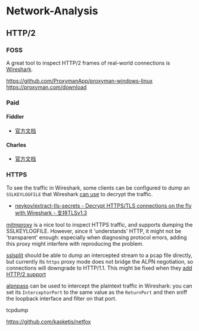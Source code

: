 # Network-Analysis

## HTTP/2

### FOSS
A great tool to inspect HTTP/2 frames of real-world connections is
[Wireshark](https://www.wireshark.org).

https://github.com/ProxymanApp/proxyman-windows-linux https://proxyman.com/download

### Paid

#### Fiddler
- [官方文档](https://www.telerik.com/fiddler)

#### Charles
- [官方文档](https://www.charlesproxy.com)

### HTTPS

To see the traffic in Wireshark, some clients can be configured to dump an
`SSLKEYLOGFILE` that Wireshark
[can use](https://wiki.wireshark.org/TLS#Using_the_.28Pre.29-Master-Secret)
to decrypt the traffic.

* [neykov/extract-tls-secrets - Decrypt HTTPS/TLS connections on the fly with Wireshark - 支持TLSv1.3](https://github.com/neykov/extract-tls-secrets/)

[mitmproxy](https://mitmproxy.org) is a nice tool to inspect HTTPS traffic,
and supports dumping the SSLKEYLOGFILE. However, since it 'understands' HTTP,
it might not be 'transparent' enough: especially when diagnosing protocol
errors, adding this proxy might interfere with reproducing the problem.

[sslsplit](https://www.roe.ch/SSLsplit) should be able to dump an intercepted
stream to a pcap file directly, but currently its `https` proxy mode does not
bridge the ALPN negotiation, so connections will downgrade to HTTP/1.1. This
might be fixed when they [add HTTP/2 support](https://github.com/droe/sslsplit/issues/218)

[alpnpass](https://github.com/VerSprite/alpnpass) can be used to intercept
the plaintext traffic in Wireshark: you can set its `InterceptorPort` to
the same value as the `ReturnPort` and then sniff the loopback interface and
filter on that port.

tcpdump

https://github.com/kasketis/netfox
